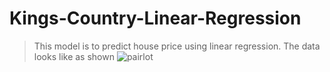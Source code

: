 # Kings-Country-Linear-Regression
> This model is to predict house price using linear regression. The data looks like as shown
![pairlot](https://github.com/anshidthariyakkodan/Kings-Country-Linear-Regression/assets/131465881/5ecc1a95-edf6-4324-84b3-71931c8415ea)
